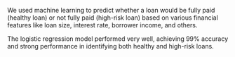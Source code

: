 We used machine learning to predict whether a loan would be fully paid (healthy loan) or not fully paid (high-risk loan) based on various financial features like loan size, interest rate, borrower income, and others.

The logistic regression model performed very well, achieving 99% accuracy and strong performance in identifying both healthy and high-risk loans.
